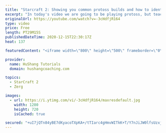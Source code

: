 ```yaml
---
title: "Starcraft 2: Showing you common protoss builds and how to identify them"
excerpt: "In today's video we are going to be playing protoss, but teaching zerg! You might pick up on a few things if you're protoss as well but the goal is to teach zerg players what to look for when they're playing and how to identify certain protoss builds  Starcraft 2: Showing you common protoss builds and"
originalUrl: https://youtube.com/watch?v=-3cHdfjR164
type: video
price: Free
length: PT29M15S
publishedDateTime: 2020-12-15T22:30:17Z
heat: 137

featuredContent: "<iframe width=\"800\" height=\"500\" frameborder=\"0\" src=\"https://www.youtube.com/embed/-3cHdfjR164\" allow=\"accelerometer; autoplay; encrypted-media; gyroscope; picture-in-picture\" allowfullscreen></iframe>"

provider:
  name: HuShang Tutorials
  domain: hushangcoaching.com

topics:
  - StarCraft 2
  - Zerg

images:
  - url: https://i.ytimg.com/vi/-3cHdfjR164/maxresdefault.jpg
    width: 1280
    height: 720
    isCached: true

secured: "+uI7jQTn84yBE7dKyacoTXpKA+/tTIarc4gHmvWITkK+T/Y7nJiJW0lfsUzxj2ykDgC7RlSODZLub7PngHmRJHPLfC23pRK/F/cJ8oOQOsw3SbVHN+95FLjCEh3+joFli2sIJW3iiA9ImShXGSFMtCFOJ17dsqEcerQ9YfcMtMPHlMwQWfoJyXbkE36nSvfbSmkFO4kmRnaM+7humyprcLI1chekay+lG80O/lT21jaWLB7WDw2yDDcKsDPeFl7VMbEYDryIkg2jaOnUEfU+85IttfaKu3GL7MTnkCMSs26HFDTs7HaqRxcnvG9EhGAtaSvBpliG7vMA1esj8rKDNSD5q21gUzoDG0wc6hIXRKOZrR4wP27qHV2tuoy3fhaALm/rVdUaHpnPaO45O0Qr+Q==;qfsJTVLyo2zQcBcQ92H1JA=="
---
```


